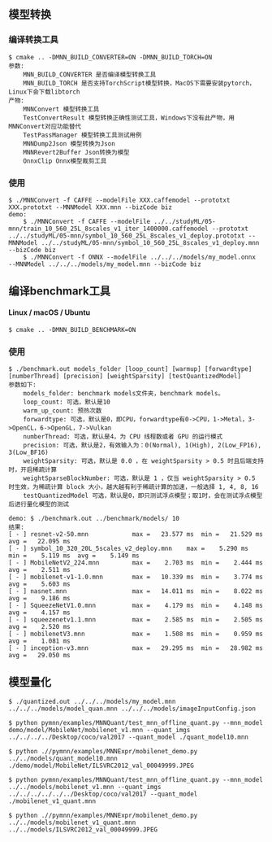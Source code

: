 
## 模型转换
### 编译转换工具
    $ cmake .. -DMNN_BUILD_CONVERTER=ON -DMNN_BUILD_TORCH=ON
    参数:
        MNN_BUILD_CONVERTER 是否编译模型转换工具
        MNN_BUILD_TORCH 是否支持TorchScript模型转换，MacOS下需要安装pytorch，Linux下会下载libtorch
    产物:
        MNNConvert 模型转换工具
        TestConvertResult 模型转换正确性测试工具，Windows下没有此产物，用MNNConvert对应功能替代
        TestPassManager 模型转换工具测试用例
        MNNDump2Json 模型转换为Json
        MNNRevert2Buffer Json转换为模型
        OnnxClip Onnx模型裁剪工具
### 使用
    $ ./MNNConvert -f CAFFE --modelFile XXX.caffemodel --prototxt XXX.prototxt --MNNModel XXX.mnn --bizCode biz
    demo: 
        $ ./MNNConvert -f CAFFE --modelFile ../../studyML/05-mnn/train_10_560_25L_8scales_v1_iter_1400000.caffemodel --prototxt ../../studyML/05-mnn/symbol_10_560_25L_8scales_v1_deploy.prototxt --MNNModel ../../studyML/05-mnn/symbol_10_560_25L_8scales_v1_deploy.mnn --bizCode biz
        $ ./MNNConvert -f ONNX --modelFile ../../../models/my_model.onnx  --MNNModel ../../../models/my_model.mnn --bizCode biz
## 编译benchmark工具
#### Linux / macOS / Ubuntu
    $ cmake .. -DMNN_BUILD_BENCHMARK=ON
### 使用
    $ ./benchmark.out models_folder [loop_count] [warmup] [forwardtype] [numberThread] [precision] [weightSparsity] [testQuantizedModel]
    参数如下:
        models_folder: benchmark models文件夹，benchmark models。
        loop_count: 可选，默认是10
        warm_up_count: 预热次数
        forwardtype: 可选，默认是0，即CPU，forwardtype有0->CPU，1->Metal，3->OpenCL，6->OpenGL，7->Vulkan
        numberThread: 可选，默认是4，为 CPU 线程数或者 GPU 的运行模式
        precision: 可选，默认是2，有效输入为：0(Normal), 1(High), 2(Low_FP16), 3(Low_BF16)
        weightSparsity: 可选，默认是 0.0 ，在 weightSparsity > 0.5 时且后端支持时，开启稀疏计算
        weightSparseBlockNumber: 可选，默认是 1 ，仅当 weightSparsity > 0.5 时生效，为稀疏计算 block 大小，越大越有利于稀疏计算的加速，一般选择 1, 4, 8, 16
        testQuantizedModel 可选，默认是0，即只测试浮点模型；取1时，会在测试浮点模型后进行量化模型的测试

    demo: $ ./benchmark.out ../benchmark/models/ 10
    结果: 
    [ - ] resnet-v2-50.mnn            max =   23.577 ms  min =   21.529 ms  avg =   22.095 ms
    [ - ] symbol_10_320_20L_5scales_v2_deploy.mnn    max =    5.290 ms  min =    5.119 ms  avg =    5.149 ms
    [ - ] MobileNetV2_224.mnn         max =    2.703 ms  min =    2.444 ms  avg =    2.511 ms
    [ - ] mobilenet-v1-1.0.mnn        max =   10.339 ms  min =    3.774 ms  avg =    5.603 ms
    [ - ] nasnet.mnn                  max =   14.011 ms  min =    8.022 ms  avg =    9.186 ms
    [ - ] SqueezeNetV1.0.mnn          max =    4.179 ms  min =    4.148 ms  avg =    4.157 ms
    [ - ] squeezenetv1.1.mnn          max =    2.585 ms  min =    2.505 ms  avg =    2.520 ms
    [ - ] mobilenetV3.mnn             max =    1.508 ms  min =    0.959 ms  avg =    1.081 ms
    [ - ] inception-v3.mnn            max =   29.295 ms  min =   28.982 ms  avg =   29.050 ms

## 模型量化
    $ ./quantized.out ../../../models/my_model.mnn  ../../../models/model_quan.mnn ../../../models/imageInputConfig.json

    $ python pymnn/examples/MNNQuant/test_mnn_offline_quant.py --mnn_model demo/model/MobileNet/mobilenet_v1.mnn --quant_imgs ../../../../Desktop/coco/val2017 --quant_model ./quant_model10.mnn

    $ python .//pymnn/examples/MNNExpr/mobilenet_demo.py ../../models/quant_model10.mnn ./demo/model/MobileNet/ILSVRC2012_val_00049999.JPEG

    $ python pymnn/examples/MNNQuant/test_mnn_offline_quant.py --mnn_model ../../models/mobilenet_v1.mnn --quant_imgs ../../../../../../Desktop/coco/val2017 --quant_model ./mobilenet_v1_quant.mnn

    $ python .//pymnn/examples/MNNExpr/mobilenet_demo.py ../../models/mobilenet_v1_quant.mnn ../../models/ILSVRC2012_val_00049999.JPEG